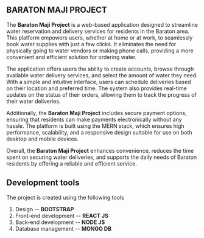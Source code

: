 ## BARATON MAJI PROJECT ##
The **Baraton Maji Project** is a web-based application designed to streamline water reservation and delivery services for residents in the Baraton area. This platform empowers users, whether at home or at work, to seamlessly book water supplies with just a few clicks. It eliminates the need for physically going to water vendors or making phone calls, providing a more convenient and efficient solution for ordering water.

The application offers users the ability to create accounts, browse through available water delivery services, and select the amount of water they need. With a simple and intuitive interface, users can schedule deliveries based on their location and preferred time. The system also provides real-time updates on the status of their orders, allowing them to track the progress of their water deliveries.

Additionally, the **Baraton Maji Project** includes secure payment options, ensuring that residents can make payments electronically without any hassle. The platform is built using the MERN stack, which ensures high performance, scalability, and a responsive design suitable for use on both desktop and mobile devices.

Overall, the **Baraton Maji Project** enhances convenience, reduces the time spent on securing water deliveries, and supports the daily needs of Baraton residents by offering a reliable and efficient service.

## Development tools ##
The project is created using the following tools
 1. Design -- **BOOTSTRAP**
 2. Front-end development -- **REACT JS**
 3. Back-end development -- **NODE JS**
 4. Database management -- **MONGO DB**
